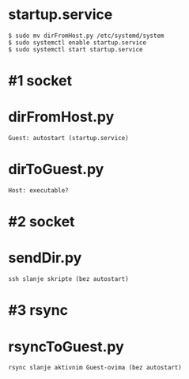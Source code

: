 # startup.service

	$ sudo mv dirFromHost.py /etc/systemd/system
	$ sudo systemctl enable startup.service
	$ sudo systemctl start startup.service
# #1 socket
# 	dirFromHost.py
	Guest: autostart (startup.service)
# 	dirToGuest.py
	Host: executable?

# #2 socket
#	sendDir.py
	ssh slanje skripte (bez autostart)

# #3 rsync
# 	rsyncToGuest.py
	rsync slanje aktivnim Guest-ovima (bez autostart)

